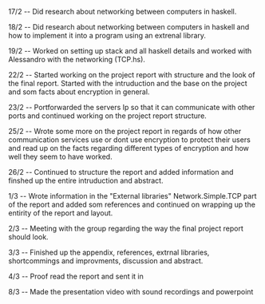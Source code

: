 
17/2 -- Did research about networking between computers in haskell.

18/2 -- Did research about networking between computers in haskell and how to implement it into a program using an extrenal library.

19/2 -- Worked on setting up stack and all haskell details and worked with Alessandro with the networking (TCP.hs).

22/2 -- Started working on the project report with structure and the look of the final report. Started with the intruduction and the base on the project and som facts about encryption in general.

23/2 -- Portforwarded the servers Ip so that it can communicate with other ports and continued working on the project report structure.

25/2 -- Wrote some more on the project report in regards of how other communication services use or dont use encryption to protect their users and read up on the facts regarding   different types of encryption and how well they seem to have worked.

26/2 -- Continued to structure the report and added information and finshed up the entire intruduction and abstract.

1/3 -- Wrote information in the "External libraries" Network.Simple.TCP part of the report and added som references and continued on wrapping up the entirity of the report and layout.

2/3 -- Meeting with the group regarding the way the final project report should look.

3/3 -- Finished up the appendix, references, extrnal libraries, shortcommings and improvments, discussion and abstract.

4/3 -- Proof read the report and sent it in

8/3 -- Made the presentation video with sound recordings and powerpoint
